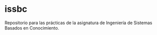 # issbc
Repositorio para las prácticas de la asignatura de Ingeniería de Sistemas Basados en Conocimiento.
